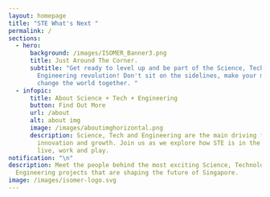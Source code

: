 ```yaml
---
layout: homepage
title: "STE What's Next "
permalink: /
sections:
  - hero:
      background: /images/ISOMER_Banner3.png
      title: Just Around The Corner.
      subtitle: "Get ready to level up and be part of the Science, Tech and
        Engineering revolution! Don't sit on the sidelines, make your mark and
        change the world together. "
  - infopic:
      title: About Science + Tech + Engineering
      button: Find Out More
      url: /about
      alt: about img
      image: /images/aboutimghorizontal.png
      description: Science, Tech and Engineering are the main driving forces behind
        innovation and growth. Join us as we explore how STE is in the way we
        live, work and play.
notification: "\n"
description: Meet the people behind the most exciting Science, Technology and
  Engineering projects that are shaping the future of Singapore.
image: /images/isomer-logo.svg
---
```

